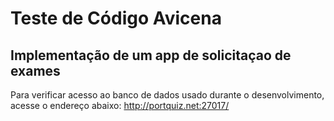 # Teste de Código Avicena

## Implementação de um app de solicitaçao de exames

Para verificar acesso ao banco de dados usado durante o desenvolvimento, acesse o endereço abaixo:
http://portquiz.net:27017/
